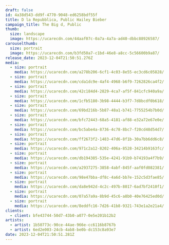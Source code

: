 ```yaml
---
draft: false
id: 4a38d543-dd9f-4770-9048-ed6258bdf55f
title: D la Repubblica, Public Hailey Bieber
campaign_title: T﻿he Big d, Public
thumb:
  size: landscape
  image: https://ucarecdn.com/44aaf07c-0a7a-4a7a-ad40-dbbc88926587/
carouselthumb:
  size: portrait
  image: https://ucarecdn.com/b3fd50a7-c1bd-46e8-a8cc-5c56600b9a87/
release_date: 2023-12-04T21:50:51.276Z
media:
  - size: portrait
    media: https://ucarecdn.com/a278b206-6cf1-4c03-8e55-ec3cd6c05828/
  - size: portrait
    media: https://ucarecdn.com/cda1dc9e-4af4-4968-b6f9-7262826ca4f2/
  - size: portrait
    media: https://ucarecdn.com/42c184d4-2829-4ca7-af5f-841cfc940a9a/
  - size: portrait
    media: https://ucarecdn.com/1cfb5180-3b98-4444-b3f7-7d8bcdf0b618/
  - size: portrait
    media: https://ucarecdn.com/69bd216b-5b87-48a1-b741-7755254b7b0d/
  - size: portrait
    media: https://ucarecdn.com/bfc72443-68a5-4181-af88-e32a72e67e0e/
  - size: portrait
    media: https://ucarecdn.com/bc5abe4a-8736-4c78-8bc7-f20cd48d54d7/
  - size: portrait
    media: https://ucarecdn.com/ff2673f2-1483-47d6-8f1b-30a7bb6dd6c8/
  - size: portrait
    media: https://ucarecdn.com/971c2a12-8202-406a-8528-34214b9163fc/
  - size: portrait
    media: https://ucarecdn.com/db194385-535e-4241-91b9-b74193a4f7b9/
  - size: portrait
    media: https://ucarecdn.com/a2937275-3858-4abf-845f-aaf0fd082381/
  - size: portrait
    media: https://ucarecdn.com/98e47bba-df8c-4a6d-bb7e-152c5d3fae85/
  - size: portrait
    media: https://ucarecdn.com/da8e942d-4c2c-497b-8017-6ad7bf2410f1/
  - size: portrait
    media: https://ucarecdn.com/07a57a9a-8b9d-45c6-a8b0-40e76425ed0d/
  - size: portrait
    media: https://ucarecdn.com/8eddfc16-7d26-41b8-9321-743e1a2e21a4/
clients:
  - client: bfe43744-50d7-43b0-a077-0e5e201b12b2
artists:
  - artist: 1b50773c-90ce-44ae-966e-cc6116b8767b
  - artist: 6ed2e003-24cb-4ab8-be0b-dc153c8a93e7
date: 2023-12-04T21:50:51.281Z
---
```

